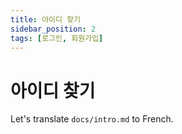 ```yaml
---
title: 아이디 찾기
sidebar_position: 2
tags: [로그인, 회원가입]
---
```


# 아이디 찾기

Let's translate `docs/intro.md` to French.
